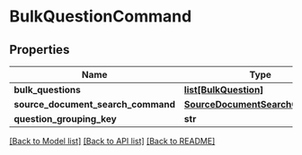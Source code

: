 # BulkQuestionCommand

## Properties
Name | Type | Description | Notes
------------ | ------------- | ------------- | -------------
**bulk_questions** | [**list[BulkQuestion]**](BulkQuestion.md) |  | [optional] 
**source_document_search_command** | [**SourceDocumentSearchCommand**](SourceDocumentSearchCommand.md) |  | [optional] 
**question_grouping_key** | **str** |  | [optional] 

[[Back to Model list]](../README.md#documentation-for-models) [[Back to API list]](../README.md#documentation-for-api-endpoints) [[Back to README]](../README.md)

